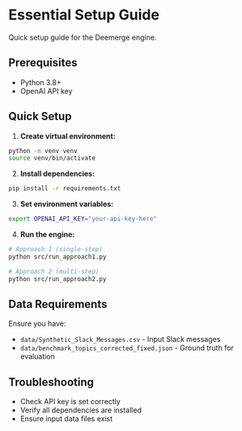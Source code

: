 # Essential Setup Guide

Quick setup guide for the Deemerge engine.

## Prerequisites

- Python 3.8+
- OpenAI API key

## Quick Setup

1. **Create virtual environment:**
```bash
python -m venv venv
source venv/bin/activate
```

2. **Install dependencies:**
```bash
pip install -r requirements.txt
```

3. **Set environment variables:**
```bash
export OPENAI_API_KEY="your-api-key-here"
```

4. **Run the engine:**
```bash
# Approach 1 (single-step)
python src/run_approach1.py

# Approach 2 (multi-step)
python src/run_approach2.py
```

## Data Requirements

Ensure you have:
- `data/Synthetic_Slack_Messages.csv` - Input Slack messages
- `data/benchmark_topics_corrected_fixed.json` - Ground truth for evaluation

## Troubleshooting

- Check API key is set correctly
- Verify all dependencies are installed
- Ensure input data files exist
